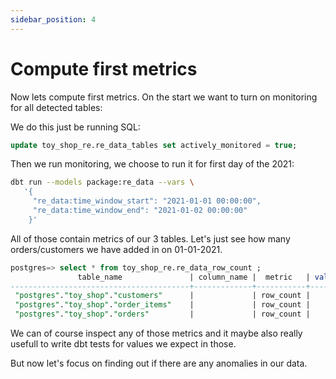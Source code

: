 ```yaml
---
sidebar_position: 4
---
```


# Compute first metrics

Now lets compute first metrics. On the start we want to turn on monitoring for all detected tables:

We do this just be running SQL:

```sql
update toy_shop_re.re_data_tables set actively_monitored = true;
```

Then we run monitoring, we choose to run it for first day of the 2021:


```bash
dbt run --models package:re_data --vars \
   '{
     "re_data:time_window_start": "2021-01-01 00:00:00",
     "re_data:time_window_end": "2021-01-02 00:00:00"
    }'
```


All of those contain metrics of our 3 tables. Let's just see how many orders/customers we have added in on 01-01-2021.

```sql
postgres=> select * from toy_shop_re.re_data_row_count ;
               table_name               | column_name |  metric   | value |  time_window_start  |   time_window_end
----------------------------------------+-------------+-----------+-------+---------------------+---------------------
 "postgres"."toy_shop"."customers"      |             | row_count |    15 | 2021-01-01 00:00:00 | 2021-01-02 00:00:00
 "postgres"."toy_shop"."order_items"    |             | row_count |    48 | 2021-01-01 00:00:00 | 2021-01-02 00:00:00
 "postgres"."toy_shop"."orders"         |             | row_count |    20 | 2021-01-01 00:00:00 | 2021-01-02 00:00:00
```

We can of course inspect any of those metrics and it maybe also really usefull to write dbt tests for values we expect in those.

But now let's focus on finding out if there are any anomalies in our data.
